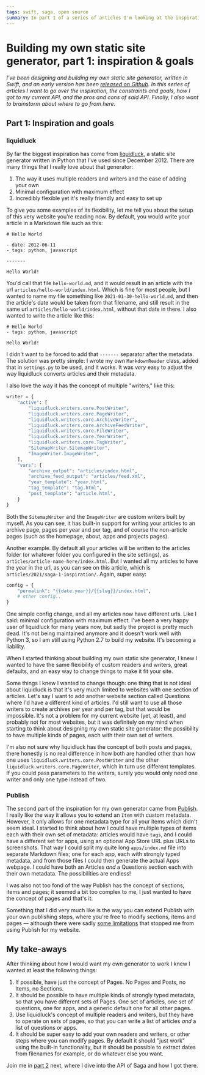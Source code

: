 ```yaml
---
tags: swift, saga, open source
summary: In part 1 of a series of articles I'm looking at the inspiration behind my static site generator Saga, now available on Github.
---
```


# Building my own static site generator, part 1: inspiration & goals
*I've been designing and building my own static site generator, written in Swift, and an early version has been [released on Github](https://github.com/loopwerk/Saga). In this series of articles I want to go over the inspiration, the constraints and goals, how I got to my current API, and the pros and cons of said API. Finally, I also want to brainstorm about where to go from here.*

## Part 1: Inspiration and goals

### liquidluck
By far the biggest inspiration has come from [liquidluck](https://github.com/avelino/liquidluck), a static site generator written in Python that I've used since December 2012. There are many things that I really love about that generator: 

1. The way it uses multiple readers and writers and the ease of adding your own
2. Minimal configuration with maximum effect
3. Incredibly flexible yet it's really friendly and easy to set up

To give you some examples of its flexibility, let me tell you about the setup of this very website you're reading now. By default, you would write your article in a Markdown file such as this:

```
# Hello World

- date: 2012-06-11
- tags: python, javascript

-------

Hello World!
```

You'd call that file `hello-world.md`, and it would result in an article with the url `articles/hello-world/index.html`. Which is fine for most people, but I wanted to name my file something like `2021-01-30-hello-world.md`, and then the article's date would be taken from that filename, and still result in the same url `articles/hello-world/index.html`, without that date in there. I also wanted to write the article like this:

```
# Hello World
- tags: python, javascript

Hello World!
```

I didn't want to be forced to add that `-------` separator after the metadata. The solution was pretty simple: I wrote my own `MarkdownReader` class, added that in `settings.py` to be used, and it works. It was *very* easy to adjust the way liquidluck converts articles and their metadata.

I also love the way it has the concept of multiple "writers," like this:

``` python
writer = {
    "active": [
        "liquidluck.writers.core.PostWriter",
        "liquidluck.writers.core.PageWriter",
        "liquidluck.writers.core.ArchiveWriter",
        "liquidluck.writers.core.ArchiveFeedWriter",
        "liquidluck.writers.core.FileWriter",
        "liquidluck.writers.core.YearWriter",
        "liquidluck.writers.core.TagWriter",
        "SitemapWriter.SitemapWriter",
        "ImageWriter.ImageWriter",
    ],
    "vars": {
        "archive_output": "articles/index.html",
        "archive_feed_output": "articles/feed.xml",
        "year_template": "year.html",
        "tag_template": "tag.html",
        "post_template": "article.html",
    }
}
```

Both the `SitemapWriter` and the `ImageWriter` are custom writers built by myself. As you can see, it has built-in support for writing your articles to an archive page, pages per year and per tag, and of course the non-article pages (such as the homepage, about, apps and projects pages).

Another example. By default all your articles will be written to the articles folder (or whatever folder you configured in the site settings), as `articles/article-name-here/index.html`. But I wanted all my articles to have the year in the url, as you can see on this article, which is `articles/2021/saga-1-inspiration/`. Again, super easy:

``` python
config = {
    "permalink": "{{date.year}}/{{slug}}/index.html",
    # other config..
}
```

One simple config change, and all my articles now have different urls. Like I said: minimal configuration with maximum effect. I've been a very happy user of liquidluck for many years now, but sadly the project is pretty much dead. It's not being maintained anymore and it doesn't work well with Python 3, so I am still using Python 2.7 to build my website. It's becoming a liability.

When I started thinking about building my own static site generator, I knew I wanted to have the same flexibility of custom readers and writers, great defaults, and an easy way to change things to make it fit your site.

Some things I knew I wanted to change though: one thing that is not ideal about liquidluck is that it's very much limited to websites with one section of articles. Let's say I want to add another website section called Questions where I'd have a different kind of articles. I'd still want to use all those writers to create archives per year and per tag, but that would be impossible. It's not a problem for my current website (yet, at least), and probably not for most websites, but it was definitely on my mind when starting to think about designing my own static site generator: the possibility to have multiple kinds of pages, each with their own set of writers.

I'm also not sure why liquidluck has the concept of both posts and pages, there honestly is no real difference in how both are handled other than how one uses `liquidluck.writers.core.PostWriter` and the other `liquidluck.writers.core.PageWriter`, which in turn use different templates. If you could pass parameters to the writers, surely you would only need one writer and only one type instead of two.

### Publish
The second part of the inspiration for my own generator came from [Publish](https://github.com/johnsundell/publish). I really like the way it allows you to extend an `Item` with custom metadata. However, it only allows for one metadata type for all your items which didn't seem ideal. I started to think about how I could have multiple types of items each with their own set of metadata: articles would have `tags`, and I could have a different set for apps, using an optional App Store URL plus URLs to screenshots. That way I could split my quite long `apps/index.md` file into separate Markdown files; one for each app, each with strongly typed metadata, and from those files I could then generate the actual Apps webpage. I could have both an Articles *and* a Questions section each with their own metadata. The possibilities are endless!

I was also not too fond of the way Publish has the concept of sections, items and pages; it seemed a bit too complex to me, I just wanted to have the concept of pages and that's it.

Something that I did very much like is the way you can extend Publish with your own publishing steps, where you're free to modify sections, items and pages — although there were sadly [some limitations](/articles/2021/static-site-publish/) that stopped me from using Publish for my website.

## My take-aways
After thinking about how I would want my own generator to work I knew I wanted at least the following things:

1. If possible, have just the concept of Pages. No Pages and Posts, no Items, no Sections.
2. It should be possible to have multiple kinds of strongly typed metadata, so that you have different sets of Pages. One set of articles, one set of questions, one for apps, and a generic default one for all other pages.
3. Use liquidluck's concept of multiple readers and writers, but they have to operate on sets of pages, so that you can write a list of articles *and* a list of questions or apps.
4. It should be super easy to add your own readers and writers, or other steps where you can modify pages. By default it should "just work" using the built-in functionality, but it should be possible to extract dates from filenames for example, or do whatever else you want.

Join me in [part 2](/articles/2021/saga-2-api-design/) next, where I dive into the API of Saga and how I got there.

